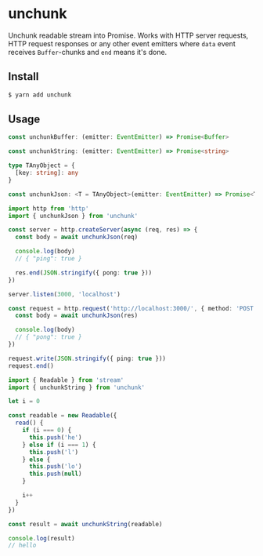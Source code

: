 # unchunk

Unchunk readable stream into Promise. Works with HTTP server requests, HTTP request responses or any other event emitters where `data` event receives `Buffer`-chunks and `end` means it's done.

## Install

```sh
$ yarn add unchunk
```

## Usage

```ts
const unchunkBuffer: (emitter: EventEmitter) => Promise<Buffer>
```

```ts
const unchunkString: (emitter: EventEmitter) => Promise<string>
```

```ts
type TAnyObject = {
  [key: string]: any
}

const unchunkJson: <T = TAnyObject>(emitter: EventEmitter) => Promise<T>
```

```ts
import http from 'http'
import { unchunkJson } from 'unchunk'

const server = http.createServer(async (req, res) => {
  const body = await unchunkJson(req)

  console.log(body)
  // { "ping": true }

  res.end(JSON.stringify({ pong: true }))
})

server.listen(3000, 'localhost')

const request = http.request('http://localhost:3000/', { method: 'POST' }, async (res) => {
  const body = await unchunkJson(res)

  console.log(body)
  // { "pong": true }
})

request.write(JSON.stringify({ ping: true }))
request.end()
```

```ts
import { Readable } from 'stream'
import { unchunkString } from 'unchunk'

let i = 0

const readable = new Readable({
  read() {
    if (i === 0) {
      this.push('he')
    } else if (i === 1) {
      this.push('l')
    } else {
      this.push('lo')
      this.push(null)
    }

    i++
  }
})

const result = await unchunkString(readable)

console.log(result)
// hello
```
